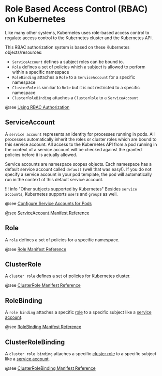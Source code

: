 # Role Based Access Control (RBAC) on Kubernetes

Like many other systems, Kubernetes uses role-based access control to regulate access control
to the Kubernetes cluster and the Kubernetes API.

This RBAC authorization system is based on these Kubernetes objects/resources:

* `ServiceAccount` defines a subject roles can be bound to.
* `Role` defines a set of policies which a subject is allowed to perform within a specific namespace
* `RoleBinding` attaches a `Role` to a `ServiceAccount` for a specific namespace
* `ClusterRole` is similiar to `Role` but it is not restricted to a specific namespace
* `ClusterRoleBinding` attaches a `ClusterRole` to a `ServiceAccount`

@see [Using RBAC Authorization](https://kubernetes.io/docs/reference/access-authn-authz/rbac/)

## ServiceAccount

A `service account` represents an identity for processes running in pods.
All processes automatically inherit the roles or cluster roles which are bound to this service account.
All access to the Kubernetes API from a pod running in the context of a service account will be checked against
the granted policies before it is actually allowed.

Service accounts are namespace scopes objects. Each namespace has a default service account called `default` (well that was easy!).
If you do not specify a service account in your pod template, the pod will automatically run in the context
of this default service account.

!!! info "Other subjects supported by Kubernetes"
    Besides `service accounts`, Kubernetes supports `user`s and `group`s as well.  

@see [Configure Service Accounts for Pods](https://kubernetes.io/docs/tasks/configure-pod-container/configure-service-account/)

@see [ServiceAccount Manifest Reference](https://kubernetes.io/docs/reference/generated/kubernetes-api/v1.24/#serviceaccount-v1-core)

## Role

A `role` defines a set of policies for a specific namespace.

@see [Role Manifest Reference](https://kubernetes.io/docs/reference/generated/kubernetes-api/v1.24/#role-v1-rbac-authorization-k8s-io)

## ClusterRole

A `cluster role` defines a set of policies for Kubernetes cluster.

@see [ClusterRole Manifest Reference](https://kubernetes.io/docs/reference/generated/kubernetes-api/v1.24/#clusterrole-v1-rbac-authorization-k8s-io)

## RoleBinding

A `role binding` attaches a specific [role](#role) to a specific subject like a [service account](#serviceaccount).

@see [RoleBinding Manifest Reference](https://kubernetes.io/docs/reference/generated/kubernetes-api/v1.24/#rolebinding-v1-rbac-authorization-k8s-io)

## ClusterRoleBinding

A `cluster role binding` attaches a specific [cluster role](#clusterrole) to a specific subject like a [service account](#serviceaccount).

@see [ClusterRoleBinding Manifest Reference](https://kubernetes.io/docs/reference/generated/kubernetes-api/v1.24/#clusterrolebinding-v1-rbac-authorization-k8s-io)
